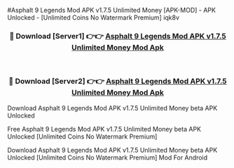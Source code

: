 #Asphalt 9 Legends Mod APK v1.7.5 Unlimited Money [APK-MOD] - APK Unlocked - [Unlimited Coins No Watermark Premium] iqk8v



<div align="center">

<h3>🔴 Download [Server1] 👉👉 <a href="https://momento.my/?title=Asphalt_9_Legends_Mod_APK_v1.7.5_Unlimited_Money">Asphalt 9 Legends Mod APK v1.7.5 Unlimited Money Mod Apk</a></h3><br>

<h3>🔴 Download [Server2] 👉👉 <a href="https://momento.my/?title=Asphalt_9_Legends_Mod_APK_v1.7.5_Unlimited_Money">Asphalt 9 Legends Mod APK v1.7.5 Unlimited Money Mod Apk</a></h3>
</div>



Download Asphalt 9 Legends Mod APK v1.7.5 Unlimited Money beta APK Unlocked

Free Asphalt 9 Legends Mod APK v1.7.5 Unlimited Money beta APK Unlocked [Unlimited Coins No Watermark Premium]

Download Asphalt 9 Legends Mod APK v1.7.5 Unlimited Money beta APK Unlocked [Unlimited Coins No Watermark Premium] Mod For Android
